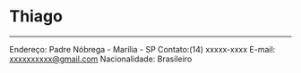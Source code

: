 # Thiago 

---

Endereço: Padre Nóbrega - Marília - SP 
Contato:(14) xxxxx-xxxx
E-mail: xxxxxxxxxx@gmail.com
Nacionalidade: Brasileiro
